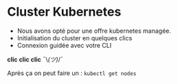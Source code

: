 # Cluster Kubernetes

- Nous avons opté pour une offre kubernetes managée.
- Initialisation du cluster en quelques clics
- Connexion guidée avec votre CLI

**clic clic clic**  ¯\\_(ツ)_/¯

Après ça on peut faire un : `kubectl get nodes`

